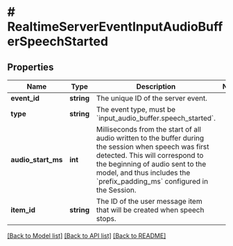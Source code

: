 # # RealtimeServerEventInputAudioBufferSpeechStarted

## Properties

Name | Type | Description | Notes
------------ | ------------- | ------------- | -------------
**event_id** | **string** | The unique ID of the server event. |
**type** | **string** | The event type, must be &#x60;input_audio_buffer.speech_started&#x60;. |
**audio_start_ms** | **int** | Milliseconds from the start of all audio written to the buffer during the  session when speech was first detected. This will correspond to the  beginning of audio sent to the model, and thus includes the  &#x60;prefix_padding_ms&#x60; configured in the Session. |
**item_id** | **string** | The ID of the user message item that will be created when speech stops. |

[[Back to Model list]](../../README.md#models) [[Back to API list]](../../README.md#endpoints) [[Back to README]](../../README.md)
